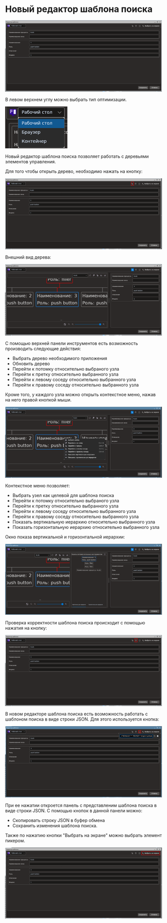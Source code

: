 # Новый редактор шаблона поиска



  ![](../../resources/process/searchpatterns/pattern-editor-base.png)

В левом верхнем углу можно выбрать тип оптимизации.

  ![](../../resources/process/searchpatterns/pattern-editor-autamation-types.png)

Новый редактор шаблона поиска позволяет работать с деревьями элементов управления.

Для того чтобы открыть дерево, необходимо нажать на кнопку:

  ![](../../resources/process/searchpatterns/pattern-editor-open-tree-button.png)

Внешний вид дерева:

  ![](../../resources/process/searchpatterns/pattern-editor-tree.png)

С помощью верхней панели инструментов есть возможность производить следующие действия:
 * Выбрать дерево необходимого приложения
 * Обновить дерево
 * Перейти к потомку относительно выбраного узла
 * Перейти к претку относительно выбранного узла
 * Перейти к левому соседу относительно выбранного узла
 * Перейти к правому соседу относительно выбранного узла

 Кроме того, у каждого узла можно открыть контекстное меню, нажав на него правой кнопкой мыши.

   ![](../../resources/process/searchpatterns/pattern-editor-tree-context-menu.png)

Контекстное меню позволяет:

* Выбрать узел как целевой для шаблона поиска
* Перейти к потомку относительно выбраного узла
* Перейти к претку относительно выбранного узла
* Перейти к левому соседу относительно выбранного узла
* Перейти к правому соседу относительно выбранного узла
* Показать вертикальную иерархию относительно выбранного узла
* Показать горизонтальную иерархию относительно выбранного узла

Окно показа вертикальной и горизонтальной иерархии:

   ![](../../resources/process/searchpatterns/pattern-editor-tree-hierarchy-panel.png)

Проверка корректности шаблона поиска происходит с помощью нажатия на кнопку:

   ![](../../resources/process/searchpatterns/pattern-editor-validation-button.png)

В новом редакторе шаблона поиска есть возможность работать с шаблоном поиска в виде строки JSON. Для этого используется кнопка:

   ![](../../resources/process/searchpatterns/pattern-editor-open-search-pattern-as-json-button.png)

При ее нажатии откроется панель с представленим шаблона поиска в виде строки JSON. С помощью кнопок в данной панели можно:
 * Скопировать строку JSON в буфер обмена
 * Сохранить изменения шаблона поиска.

Также по нажатию кнопки "Выбрать на экране" можно выбрать элемент пикером.

   ![](../../resources/process/searchpatterns/pattern-editor-select-on-screan-button.png)
